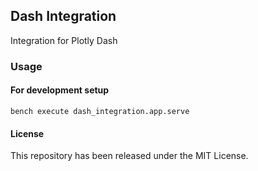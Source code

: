 ## Dash Integration

Integration for Plotly Dash

### Usage

#### For development setup
    bench execute dash_integration.app.serve

#### License

This repository has been released under the MIT License.
